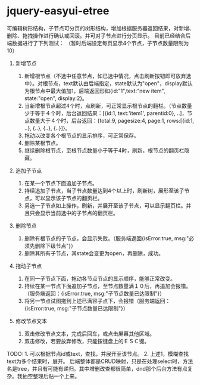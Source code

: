 # jquery-easyui-etree
可编辑树形结构，子节点可分页的树形结构，增加根据服务器返回结果，对新增、删除、拖拽操作进行确认或回滚。并可对子节点进行分页显示。
目前已经结合后端数据进行了下列测试：
（暂时后端设定每页显示4个节点，子节点数量限制为10）

1. 新增节点
    1. 新增根节点（不选中任意节点，如已选中情况，点击刷新按钮即可放弃选中）。对根节点，text默认由后端指定，state默认为"open"，display默认为根节点中最大值加1，后端返回形如{id:"1",text:"new item", state:"open", display:2}。
    2. 当新增根节点超过4个时，点刷新，可正常显示根节点的翻栏。（节点数量少于等于４个时，后台返回结果：[{id:1, text:'item1', parentid:0}, ..]，节点数量大于４个时，后台返回：{total:9, pagesize:4, page:1, rows:[{id:1, ..}, {..}, {..}, {..}]}。
    3. 拖动以改变各个根节点的显示排序，可正常保存。
    4. 删除某根节点。
    5. 继续删除根节点，至根节点数量小于等于4时，刷新，根节点的翻页栏隐藏。

2. 追加子节点
    1. 在某一个节点下面追加子节点。
    2. 持续追加子节点，当子节点数量达到4个以上时，刷新树，展形至该子节点，可以显示该子节点的翻页栏。
    3. 另选一子节点如上操作，刷新，并展开至该子节点，可以显示翻页栏。并且只会显示当前选中的子节点的翻页栏。

3. 删除节点
    1. 删除有根节点的子节点，会显示失败。（服务端返回{isError:true, msg:"必须先删除下级节点"}）
    2. 删除其所有子节点，其state会变更为open，再删除，成功。

4. 拖动子节点
    1. 在同一子节点下面，拖动各节点节点的显示顺序，能够正常改变。
    2. 持续在某一节点下面追加子节点，至节点数量满１０后，再追加会报错。（服务端返回：{isError:true, msg:"子节点数量已达限制"}）
    3. 将另一节点试图拖到上述已满容子点下，会报错（服务端返回：{isError:true, msg:"子节点数量已达限制"}）

5. 修改节点文本
    1. 双击修改节点文本，完成后回车，或点击屏幕其他区域。
    2. 双击修改，若要放弃修改，只能按键盘上的ＥＳＣ键。

TODO:
    1. 可以根据节点id或text，查找，并展开至该节点。
    2. 上述1，模糊查找text为多个结果时，展开。
后端整体都是CRUD映射，只是在处理select时，方法名是tree，并且有可能有递归。其中增删改查都很简单，dnd那个后台方法有点复杂。我抽空整理后贴一个上来。
